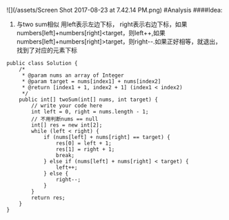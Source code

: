 ![](/assets/Screen Shot 2017-08-23 at 7.42.14 PM.png)
#Analysis
####Idea:
1. 与two sum相似
用left表示左边下标， right表示右边下标，如果numbers[left]+numbers[right]<target，则left++,如果numbers[left]+numbers[right]>target，则right--.如果正好相等，就退出，找到了对应的元素下标

```
public class Solution {
    /*
     * @param nums an array of Integer
     * @param target = nums[index1] + nums[index2]
     * @return [index1 + 1, index2 + 1] (index1 < index2)
     */
    public int[] twoSum(int[] nums, int target) {
        // write your code here
        int left = 0, right = nums.length - 1;
        // 不用判断nums == null
        int[] res = new int[2];
        while (left < right) {
            if (nums[left] + nums[right] == target) {
                res[0] = left + 1;
                res[1] = right + 1;
                break;
            } else if (nums[left] + nums[right] < target) {
                left++;
            } else {
                right--;
            }
        }
        return res;
    }
}
```

